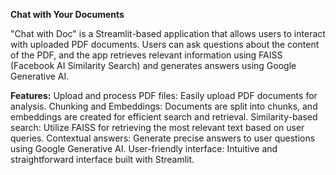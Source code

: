 **Chat with Your Documents**

"Chat with Doc" is a Streamlit-based application that allows users to interact with uploaded PDF documents. Users can ask questions about the content of the PDF, and the app retrieves relevant information using FAISS (Facebook AI Similarity Search) and generates answers using Google Generative AI.

**Features:**
Upload and process PDF files: Easily upload PDF documents for analysis.
Chunking and Embeddings: Documents are split into chunks, and embeddings are created for efficient search and retrieval.
Similarity-based search: Utilize FAISS for retrieving the most relevant text based on user queries.
Contextual answers: Generate precise answers to user questions using Google Generative AI.
User-friendly interface: Intuitive and straightforward interface built with Streamlit.

